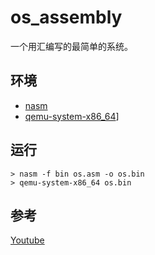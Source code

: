 # os_assembly
一个用汇编写的最简单的系统。

## 环境
- [nasm](https://www.nasm.us/)
- [qemu-system-x86_64](https://www.qemu.org/)]

## 运行
~~~
> nasm -f bin os.asm -o os.bin
> qemu-system-x86_64 os.bin
~~~

## 参考
[Youtube](https://www.youtube.com/watch?v=l2wZf45ZcAg)
